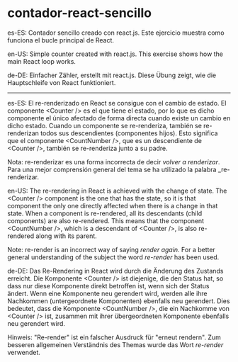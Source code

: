 # contador-react-sencillo

es-ES: 
Contador sencillo creado con react.js. Este ejercicio muestra como funciona el bucle principal de React.

en-US: 
Simple counter created with react.js. This exercise shows how the main React loop works.

de-DE:
Einfacher Zähler, erstellt mit react.js. Diese Übung zeigt, wie die Hauptschleife von React funktioniert.

---

es-ES:
El re-renderizado en React se consigue con el cambio de estado. El componente \<Counter /> es el que tiene el estado, por lo que es dicho componente el único afectado de forma directa cuando existe un cambio en dicho estado. Cuando un componente se re-renderiza, también se re-renderizan todos sus descendientes (componentes hijos). Esto significa que el componente \<CountNumber />, que es un descendiente de \<Counter />, también se re-renderiza junto a su padre.

Nota: re-renderizar es una forma incorrecta de decir _volver a renderizar_. Para una mejor comprensión general del tema se ha utilizado la palabra _re-renderizar.

en-US:
The re-rendering in React is achieved with the change of state. The \<Counter /> component is the one that has the state, so it is that component the only one directly affected when there is a change in that state. When a component is re-rendered, all its descendants (child components) are also re-rendered. This means that the component \<CountNumber />, which is a descendant of \<Counter />, is also re-rendered along with its parent.

Note: re-render is an incorrect way of saying _render again_. For a better general understanding of the subject the word _re-render_ has been used.

de-DE:
Das Re-Rendering in React wird durch die Änderung des Zustands erreicht. Die Komponente \<Counter /> ist diejenige, die den Status hat, so dass nur diese Komponente direkt betroffen ist, wenn sich der Status ändert. Wenn eine Komponente neu gerendert wird, werden alle ihre Nachkommen (untergeordnete Komponenten) ebenfalls neu gerendert. Dies bedeutet, dass die Komponente \<CountNumber />, die ein Nachkomme von \<Counter /> ist, zusammen mit ihrer übergeordneten Komponente ebenfalls neu gerendert wird.

Hinweis: "Re-render" ist ein falscher Ausdruck für "erneut rendern". Zum besseren allgemeinen Verständnis des Themas wurde das Wort _re-render_ verwendet.
